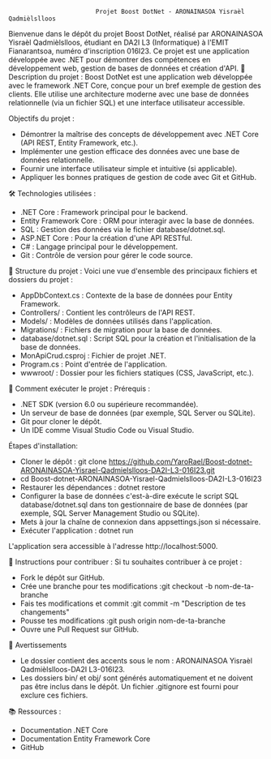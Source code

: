                             Projet Boost DotNet - ARONAINASOA Yisraèl Qadmièlslloos
Bienvenue dans le dépôt du projet Boost DotNet, réalisé par ARONAINASOA Yisraèl Qadmièlslloos, étudiant en DA2I L3 (Informatique) à l'EMIT Fianarantsoa, numéro d'inscription 016I23. Ce projet est une application développée avec .NET pour démontrer des compétences en développement web, gestion de bases de données et création d'API.
📖 Description du projet : Boost DotNet est une application web développée avec le framework .NET Core, conçue pour un bref exemple de gestion des clients. Elle utilise une architecture moderne avec une base de données relationnelle (via un fichier SQL) et une interface utilisateur accessible.

Objectifs du projet :
- Démontrer la maîtrise des concepts de développement avec .NET Core (API REST, Entity Framework, etc.).
- Implémenter une gestion efficace des données avec une base de données relationnelle.
- Fournir une interface utilisateur simple et intuitive (si applicable).
- Appliquer les bonnes pratiques de gestion de code avec Git et GitHub.


🛠️ Technologies utilisées :
- .NET Core : Framework principal pour le backend.
- Entity Framework Core : ORM pour interagir avec la base de données.
- SQL : Gestion des données via le fichier database/dotnet.sql.
- ASP.NET Core : Pour la création d'une API RESTful.
- C# : Langage principal pour le développement.
- Git : Contrôle de version pour gérer le code source.


📂 Structure du projet :
Voici une vue d'ensemble des principaux fichiers et dossiers du projet :
- AppDbContext.cs : Contexte de la base de données pour Entity Framework.
- Controllers/ : Contient les contrôleurs de l'API REST.
- Models/ : Modèles de données utilisés dans l'application.
- Migrations/ : Fichiers de migration pour la base de données.
- database/dotnet.sql : Script SQL pour la création et l'initialisation de la base de données.
- MonApiCrud.csproj : Fichier de projet .NET.
- Program.cs : Point d'entrée de l'application.
- wwwroot/ : Dossier pour les fichiers statiques (CSS, JavaScript, etc.).


🚀 Comment exécuter le projet :
Prérequis :
- .NET SDK (version 6.0 ou supérieure recommandée).
- Un serveur de base de données (par exemple, SQL Server ou SQLite).
- Git pour cloner le dépôt.
- Un IDE comme Visual Studio Code ou Visual Studio.

Étapes d'installation:
- Cloner le dépôt : git clone https://github.com/YaroRael/Boost-dotnet-ARONAINASOA-Yisrael-Qadmielslloos-DA2I-L3-016I23.git
- cd Boost-dotnet-ARONAINASOA-Yisrael-Qadmielslloos-DA2I-L3-016I23
- Restaurer les dépendances : dotnet restore
- Configurer la base de données c'est-à-dire exécute le script SQL database/dotnet.sql dans ton gestionnaire de base de données (par exemple, SQL Server Management Studio ou SQLite).
- Mets à jour la chaîne de connexion dans appsettings.json si nécessaire.
- Exécuter l'application : dotnet run


L'application sera accessible à l'adresse http://localhost:5000.


📜 Instructions pour contribuer :
Si tu souhaites contribuer à ce projet :
- Fork le dépôt sur GitHub.
- Crée une branche pour tes modifications :git checkout -b nom-de-ta-branche
- Fais tes modifications et commit :git commit -m "Description de tes changements"
- Pousse tes modifications :git push origin nom-de-ta-branche
- Ouvre une Pull Request sur GitHub.


📝 Avertissements
- Le dossier contient des accents sous le nom : ARONAINASOA Yisraèl Qadmièlslloos-DA2I L3-016I23.
- Les dossiers bin/ et obj/ sont générés automatiquement et ne doivent pas être inclus dans le dépôt. Un fichier .gitignore est fourni pour exclure ces fichiers.


📚 Ressources :
- Documentation .NET Core
- Documentation Entity Framework Core
- GitHub
